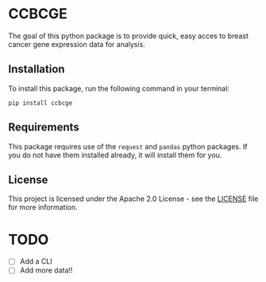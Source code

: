 # CCBCGE

The goal of this python package is to provide quick, easy acces to breast cancer gene expression data for analysis.

## Installation
To install this package, run the following command in your terminal:
```
pip install ccbcge
```

## Requirements

This package requires use of the `request` and `pandas` python packages. If you do not have them installed already, it will install them for you.

## License

This project is licensed under the Apache 2.0 License - see the [LICENSE](LICENSE) file for more information.

# TODO

- [ ] Add a CLI
- [ ] Add more data!!
